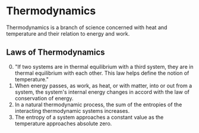 # Thermodynamics

Thermodynamics is a branch of science concerned with heat and temperature and their relation to energy and work.


## Laws of Thermodynamics

 0. "If two systems are in thermal equilibrium with a third system, they are in thermal equilibrium with each other. This law helps define the notion of temperature." 
 1. When energy passes, as work, as heat, or with matter, into or out from a system, the system's internal energy changes in accord with the law of conservation of energy.
 2. In a natural thermodynamic process, the sum of the entropies of the interacting thermodynamic systems increases.
 3. The entropy of a system approaches a constant value as the temperature approaches absolute zero.




